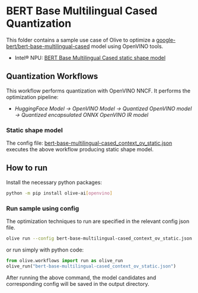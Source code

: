 # BERT Base Multilingual Cased Quantization

This folder contains a sample use case of Olive to optimize a [google-bert/bert-base-multilingual-cased](https://huggingface.co/google-bert/bert-base-multilingual-cased) model using OpenVINO tools.

- Intel® NPU: [BERT Base Multilingual Cased static shape model](#static-shape-model)

## Quantization Workflows

This workflow performs quantization with OpenVINO NNCF. It performs the optimization pipeline:

- *HuggingFace Model -> OpenVINO Model -> Quantized OpenVINO model -> Quantized encapsulated ONNX OpenVINO IR model*

### Static shape model

The config file: [bert-base-multilingual-cased_context_ov_static.json](bert-base-multilingual-cased_context_ov_static.json) executes the above workflow producing static shape model.

## How to run

Install the necessary python packages:

```bash
python -m pip install olive-ai[openvino]
```

### Run sample using config

The optimization techniques to run are specified in the relevant config json file.

```bash
olive run --config bert-base-multilingual-cased_context_ov_static.json
```

or run simply with python code:

```python
from olive.workflows import run as olive_run
olive_run("bert-base-multilingual-cased_context_ov_static.json")
```

After running the above command, the model candidates and corresponding config will be saved in the output directory.
